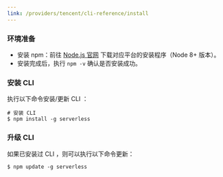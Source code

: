 ```yaml
---
link: /providers/tencent/cli-reference/install
---
```


### 环境准备
- 安装 npm：前往 [Node.js 官网](https://nodejs.org/) 下载对应平台的安装程序（Node 8+ 版本）。
- 安装完成后，执行 `npm -v` 确认是否安装成功。


### 安装 CLI

执行以下命令安装/更新 CLI ：
```
# 安装 CLI
$ npm install -g serverless
```


### 升级 CLI

如果已安装过 CLI ，则可以执行以下命令更新：
```
$ npm update -g serverless
```

